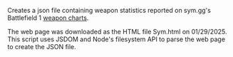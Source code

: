 Creates a json file containing weapon statistics reported on sym.gg's
Battlefield 1
[weapon charts](https://sym.gg/legacy/index.html?game=bf1&page=charts).

The web page was downloaded as the HTML file Sym.html on 01/29/2025. This script
uses JSDOM and Node's filesystem API to parse the web page to create the JSON
file.
